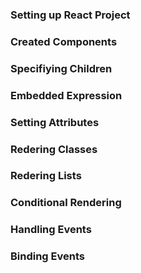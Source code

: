 ### Setting up React Project

### Created Components

### Specifiying Children

### Embedded Expression

### Setting Attributes

### Redering Classes

### Redering Lists

### Conditional Rendering

### Handling Events

### Binding Events
